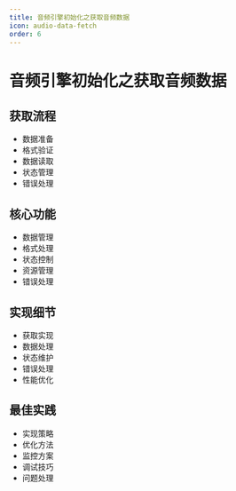 ```yaml
---
title: 音频引擎初始化之获取音频数据
icon: audio-data-fetch
order: 6
---
```


# 音频引擎初始化之获取音频数据

## 获取流程
- 数据准备
- 格式验证
- 数据读取
- 状态管理
- 错误处理

## 核心功能
- 数据管理
- 格式处理
- 状态控制
- 资源管理
- 错误处理

## 实现细节
- 获取实现
- 数据处理
- 状态维护
- 错误处理
- 性能优化

## 最佳实践
- 实现策略
- 优化方法
- 监控方案
- 调试技巧
- 问题处理
